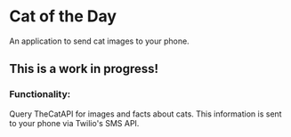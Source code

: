 # Cat of the Day
An application to send cat images to your phone.

<h2>This is a work in progress!</h2>

<h3>Functionality:</h3>
Query TheCatAPI for images and facts about cats. This information is sent to your phone
via Twilio's SMS API.